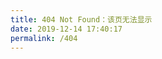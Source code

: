 ```yaml
---
title: 404 Not Found：该页无法显示
date: 2019-12-14 17:40:17
permalink: /404
---
```

<!DOCTYPE html>
<html lang="zh-cn">
<head>
<meta charset="UTF-8" />
<title>404</title>
</head>
<body>
<script type="text/javascript" src="//qzonestyle.gtimg.cn/qzone/hybrid/app/404/search_children.js" 
homePageName="返回宝贝回家" homePageUrl="https://valten.gitee.io/blog">
</script>
</body>
</html>